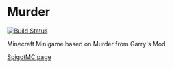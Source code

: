 # Murder

[![Build Status](http://ci.inventivetalent.org/job/Murder/badge/icon)](https://ci.inventivetalent.org/job/Murder/)

Minecraft Minigame based on Murder from Garry's Mod.  

[SpigotMC page](https://www.spigotmc.org/resources/murder.1052/)
